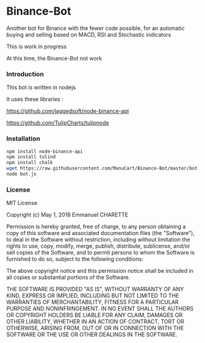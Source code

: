 # Binance-Bot
Another bot for Binance with the fewer code possible, for an automatic buying and selling based on MACD, RSI and Stochastic indicators

This is work in progress

At this time, the Binance-Bot not work

### Introduction
This bot is written in nodejs

It uses these libraries :

https://github.com/jaggedsoft/node-binance-api

https://github.com/TulipCharts/tulipnode

### Installation

```bash
npm install node-binance-api
npm install tulind
npm install chalk
wget https://raw.githubusercontent.com/ManuCart/Binance-Bot/master/bot.js
node bot.js
```

### License

MIT License

Copyright (c) May 1, 2018 Emmanuel CHARETTE

Permission is hereby granted, free of charge, to any person obtaining a copy
of this software and associated documentation files (the "Software"), to deal
in the Software without restriction, including without limitation the rights
to use, copy, modify, merge, publish, distribute, sublicense, and/or sell
copies of the Software, and to permit persons to whom the Software is
furnished to do so, subject to the following conditions:

The above copyright notice and this permission notice shall be included in all
copies or substantial portions of the Software.

THE SOFTWARE IS PROVIDED "AS IS", WITHOUT WARRANTY OF ANY KIND, EXPRESS OR
IMPLIED, INCLUDING BUT NOT LIMITED TO THE WARRANTIES OF MERCHANTABILITY,
FITNESS FOR A PARTICULAR PURPOSE AND NONINFRINGEMENT. IN NO EVENT SHALL THE
AUTHORS OR COPYRIGHT HOLDERS BE LIABLE FOR ANY CLAIM, DAMAGES OR OTHER
LIABILITY, WHETHER IN AN ACTION OF CONTRACT, TORT OR OTHERWISE, ARISING FROM,
OUT OF OR IN CONNECTION WITH THE SOFTWARE OR THE USE OR OTHER DEALINGS IN THE
SOFTWARE.
